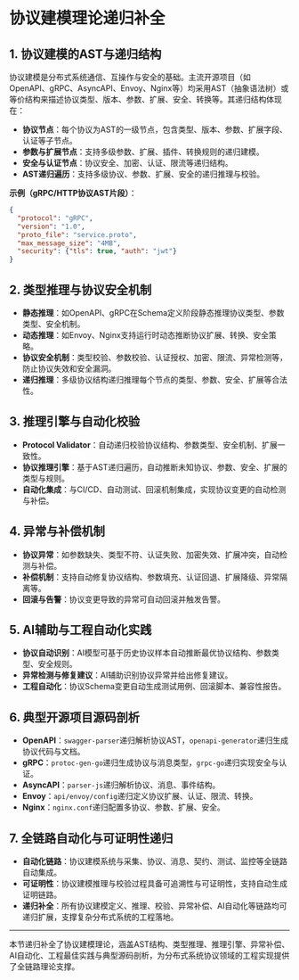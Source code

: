 # 协议建模理论递归补全

## 1. 协议建模的AST与递归结构

协议建模是分布式系统通信、互操作与安全的基础。主流开源项目（如OpenAPI、gRPC、AsyncAPI、Envoy、Nginx等）均采用AST（抽象语法树）或等价结构来描述协议类型、版本、参数、扩展、安全、转换等。其递归结构体现在：

- **协议节点**：每个协议为AST的一级节点，包含类型、版本、参数、扩展字段、认证等子节点。
- **参数与扩展节点**：支持多级参数、扩展、插件、转换规则的递归建模。
- **安全与认证节点**：协议安全、加密、认证、限流等递归结构。
- **AST递归遍历**：支持多级协议、参数、扩展、安全的递归推理与校验。

**示例（gRPC/HTTP协议AST片段）**：

```json
{
  "protocol": "gRPC",
  "version": "1.0",
  "proto_file": "service.proto",
  "max_message_size": "4MB",
  "security": {"tls": true, "auth": "jwt"}
}
```

## 2. 类型推理与协议安全机制

- **静态推理**：如OpenAPI、gRPC在Schema定义阶段静态推理协议类型、参数类型、安全机制。
- **动态推理**：如Envoy、Nginx支持运行时动态推断协议扩展、转换、安全策略。
- **协议安全机制**：类型校验、参数校验、认证授权、加密、限流、异常检测等，防止协议失效和安全漏洞。
- **递归推理**：多级协议结构递归推理每个节点的类型、参数、安全、扩展等合法性。

## 3. 推理引擎与自动化校验

- **Protocol Validator**：自动递归校验协议结构、参数类型、安全机制、扩展一致性。
- **协议推理引擎**：基于AST递归遍历，自动推断未知协议、参数、安全、扩展的类型与规则。
- **自动化集成**：与CI/CD、自动测试、回滚机制集成，实现协议变更的自动检测与补偿。

## 4. 异常与补偿机制

- **协议异常**：如参数缺失、类型不符、认证失败、加密失效、扩展冲突，自动检测与补偿。
- **补偿机制**：支持自动修复协议结构、参数填充、认证回退、扩展降级、异常隔离等。
- **回滚与告警**：协议变更导致的异常可自动回滚并触发告警。

## 5. AI辅助与工程自动化实践

- **协议自动识别**：AI模型可基于历史协议样本自动推断最优协议结构、参数类型、安全规则。
- **异常检测与修复建议**：AI辅助识别协议异常并给出修复建议。
- **工程自动化**：协议Schema变更自动生成测试用例、回滚脚本、兼容性报告。

## 6. 典型开源项目源码剖析

- **OpenAPI**：`swagger-parser`递归解析协议AST，`openapi-generator`递归生成协议代码与文档。
- **gRPC**：`protoc-gen-go`递归生成协议与消息类型，`grpc-go`递归实现安全与认证。
- **AsyncAPI**：`parser-js`递归解析协议、消息、事件结构。
- **Envoy**：`api/envoy/config`递归定义协议扩展、认证、限流、转换。
- **Nginx**：`nginx.conf`递归配置多协议、参数、扩展、安全。

## 7. 全链路自动化与可证明性递归

- **自动化链路**：协议建模系统与采集、协议、消息、契约、测试、监控等全链路自动集成。
- **可证明性**：协议建模推理与校验过程具备可追溯性与可证明性，支持自动生成证明链路。
- **递归补全**：所有协议建模定义、推理、校验、异常补偿、AI自动化等链路均可递归扩展，支撑复杂分布式系统的工程落地。

---

本节递归补全了协议建模理论，涵盖AST结构、类型推理、推理引擎、异常补偿、AI自动化、工程最佳实践与典型源码剖析，为分布式系统协议领域的工程实现提供了全链路理论支撑。

